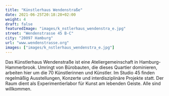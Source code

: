 ```yaml
---
title: "Künstlerhaus Wendenstraße"
date: 2021-06-25T20:18:28+02:00
weight: 4
draft: false
featuredImage: "images/k_nstlerhaus_wendenstra_e.jpg"
street: "Wendenstrasse 45 B-C"
city: "20097 Hamburg"
url: "www.wendenstrasse.org"
images: ["images/k_nstlerhaus_wendenstra_e.jpg"]
---
```


Das Künstlerhaus Wendenstraße ist eine Ateliergemeinschaft in Hamburg-
Hammerbrook. Umringt von Bürobauten, die dieses Quartier dominieren,
arbeiten hier um die 70 Künstlerinnen und Künstler. Im Studio 45
finden regelmäßig Ausstellungen, Konzerte und interdisziplinäre Projekte
statt. Der Raum dient als Experimentierlabor für Kunst am lebenden
Geiste. Alle sind willkommen.
